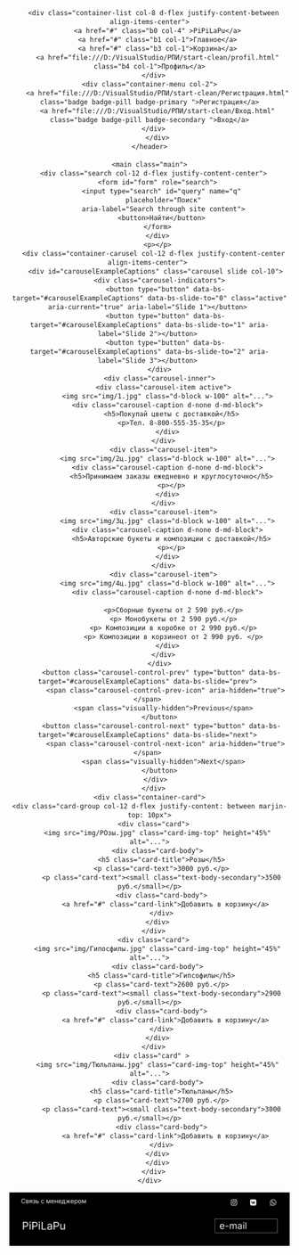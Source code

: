 <!DOCTYPE html>
<html lang="en">
<head>
  <meta charset="UTF-8">
  <meta name="viewport" content="width=device-width, initial-scale=1.0">
  <meta http-equiv="X-UA-Compatible" content="ie=edge">
  <title>Document</title>
  <link rel="stylesheet" href="css/bootstrap.css">
  <link rel="stylesheet" href="css/main.css">
  <link href="https://cdn.jsdelivr.net/npm/bootstrap@5.3.3/dist/css/bootstrap.min.css" rel="stylesheet" integrity="sha384-QWTKZyjpPEjISv5WaRU9OFeRpok6YctnYmDr5pNlyT2bRjXh0JMhjY6hW+ALEwIH" crossorigin="anonymous">
  <script src="https://cdn.jsdelivr.net/npm/bootstrap@5.3.3/dist/js/bootstrap.bundle.min.js" integrity="sha384-YvpcrYf0tY3lHB60NNkmXc5s9fDVZLESaAA55NDzOxhy9GkcIdslK1eN7N6jIeHz" crossorigin="anonymous"></script>
</head>
<body>
    <header class="container-fluid d-flex  align-items-center">  
      <div class="cont col-12 d-flex justify-content-between align-items-center">

      <div class="container-list col-8 d-flex justify-content-between align-items-center">
        <a href="#" class="b0 col-4" >PiPiLaPu</a>
        <a href="#" class="b1 col-1">Главное</a>
        <a href="#" class="b3 col-1">Корзина</a>
        <a href="file:///D:/VisualStudio/РПИ/start-clean/profil.html" class="b4 col-1">Профиль</a>
      </div>
      <div class="container-menu col-2">  
        <a href="file:///D:/VisualStudio/РПИ/start-clean/Регистрация.html" class="badge badge-pill badge-primary ">Регистрация</a>
        <a href="file:///D:/VisualStudio/РПИ/start-clean/Вход.html" class="badge badge-pill badge-secondary ">Вход</a>
      </div>
        </div>
    </header>

    <main class="main">
      <div class="search col-12 d-flex justify-content-center">
        <form id="form" role="search">
          <input type="search" id="query" name="q"
           placeholder="Поиск"
           aria-label="Search through site content">
          <button>Найти</button>
        </form>
        </div>
        <p></p>
      <div class="container-carusel col-12 d-flex justify-content-center align-items-center"> 
        <div id="carouselExampleCaptions" class="carousel slide col-10"> 
          <div class="carousel-indicators"> 
            <button type="button" data-bs-target="#carouselExampleCaptions" data-bs-slide-to="0" class="active" aria-current="true" aria-label="Slide 1"></button> 
            <button type="button" data-bs-target="#carouselExampleCaptions" data-bs-slide-to="1" aria-label="Slide 2"></button> 
            <button type="button" data-bs-target="#carouselExampleCaptions" data-bs-slide-to="2" aria-label="Slide 3"></button> 
          </div> 
          <div class="carousel-inner"> 
            <div class="carousel-item active"> 
              <img src="img/1.jpg" class="d-block w-100" alt="..."> 
              <div class="carousel-caption d-none d-md-block"> 
                <h5>Покупай цветы с доставкой</h5> 
                <p>Тел. 8-800-555-35-35</p> 
              </div> 
            </div> 
            <div class="carousel-item"> 
              <img src="img/2ц.jpg" class="d-block w-100" alt="..."> 
              <div class="carousel-caption d-none d-md-block"> 
                <h5>Принимаем заказы ежедневно и круглосуточно</h5> 
                <p></p> 
              </div> 
            </div> 
            <div class="carousel-item"> 
              <img src="img/3ц.jpg" class="d-block w-100" alt="..."> 
              <div class="carousel-caption d-none d-md-block"> 
                <h5>Авторские букеты и композиции с доставкой</h5> 
                <p></p> 
              </div> 
            </div> 
            <div class="carousel-item"> 
              <img src="img/4ц.jpg" class="d-block w-100" alt="..."> 
              <div class="carousel-caption d-none d-md-block"> 
                 
                <p>Сборные букеты от 2 590 руб.</p>
                <p> Монобукеты от 2 590 руб.</p>
                <p> Композиции в коробке от 2 990 руб.</p>
                <p> Композиции в корзинеот от 2 990 руб. </p>
              </div> 
            </div> 
          </div> 
          <button class="carousel-control-prev" type="button" data-bs-target="#carouselExampleCaptions" data-bs-slide="prev"> 
            <span class="carousel-control-prev-icon" aria-hidden="true"></span> 
            <span class="visually-hidden">Previous</span> 
          </button> 
          <button class="carousel-control-next" type="button" data-bs-target="#carouselExampleCaptions" data-bs-slide="next"> 
            <span class="carousel-control-next-icon" aria-hidden="true"></span> 
            <span class="visually-hidden">Next</span> 
          </button> 
        </div> 
      </div>
    <div class="container-card">
    <div class="card-group col-12 d-flex justify-content: between marjin-top: 10px">
      <div class="card">
        <img src="img/РОзы.jpg" class="card-img-top" height="45%" alt="...">
        <div class="card-body">
          <h5 class="card-title">Розы</h5>
          <p class="card-text">3000 руб.</p>
          <p class="card-text"><small class="text-body-secondary">3500 руб.</small></p>
          <div class="card-body">
            <a href="#" class="card-link">Добавить в корзину</a>
          </div>
        </div>
      </div>
      <div class="card">
        <img src="img/Гипосфилы.jpg" class="card-img-top" height="45%" alt="...">
        <div class="card-body">
          <h5 class="card-title">Гипсофилы</h5>
          <p class="card-text">2600 руб.</p>
          <p class="card-text"><small class="text-body-secondary">2900 руб.</small></p>
          <div class="card-body">
            <a href="#" class="card-link">Добавить в корзину</a>
          </div>
        </div>
      </div>
      <div class="card" > 
        <img src="img/Тюльпаны.jpg" class="card-img-top" height="45%" alt="...">
        <div class="card-body">
          <h5 class="card-title">Тюльпаны</h5>
          <p class="card-text">2700 руб.</p>
          <p class="card-text"><small class="text-body-secondary">3000 руб.</small></p>
          <div class="card-body">
            <a href="#" class="card-link">Добавить в корзину</a>
          </div>
        </div>
        </div>
      </div>
    </div>
  </main>
  <dno class="dno">
    <div class="dnoo">
      <img src="img/dno.png" alt="dnooo">
    </div>
  </div>
    
  <script src="js/main.js"></script>
</body>
</html>
